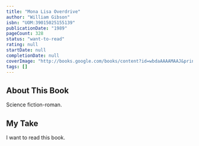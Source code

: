 ```yaml
---
title: "Mona Lisa Overdrive"
author: "William Gibson"
isbn: "UOM:39015025155139"
publicationDate: "1989"
pageCount: 328
status: "want-to-read"
rating: null
startDate: null
completionDate: null
coverImage: "http://books.google.com/books/content?id=wbdaAAAAMAAJ&printsec=frontcover&img=1&zoom=1&source=gbs_api"
tags: []
---
```


## About This Book

Science fiction-roman.

## My Take

I want to read this book.
